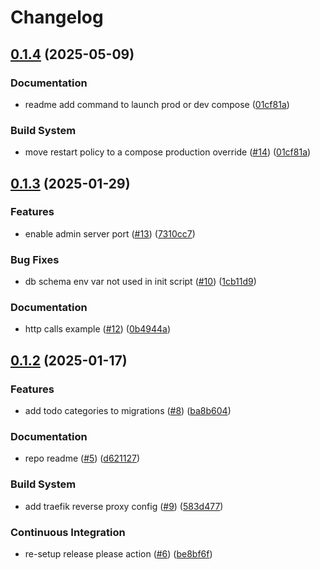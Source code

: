 # Changelog

## [0.1.4](https://github.com/jobtrek/toudou/compare/v0.1.3...v0.1.4) (2025-05-09)


### Documentation

* readme add command to launch prod or dev compose ([01cf81a](https://github.com/jobtrek/toudou/commit/01cf81a7c1b55fb106b4d93508536b7db33f6a8d))


### Build System

* move restart policy to a compose production override ([#14](https://github.com/jobtrek/toudou/issues/14)) ([01cf81a](https://github.com/jobtrek/toudou/commit/01cf81a7c1b55fb106b4d93508536b7db33f6a8d))

## [0.1.3](https://github.com/jobtrek/toudou/compare/v0.1.2...v0.1.3) (2025-01-29)


### Features

* enable admin server port ([#13](https://github.com/jobtrek/toudou/issues/13)) ([7310cc7](https://github.com/jobtrek/toudou/commit/7310cc7609416d8c639d97ec802b8db4170732c9))


### Bug Fixes

* db schema env var not used in init script ([#10](https://github.com/jobtrek/toudou/issues/10)) ([1cb11d9](https://github.com/jobtrek/toudou/commit/1cb11d98e78e392ee6032d3fa028d3ed5a75a722))


### Documentation

* http calls example ([#12](https://github.com/jobtrek/toudou/issues/12)) ([0b4944a](https://github.com/jobtrek/toudou/commit/0b4944af1a9a5f4155efaba30f40bf66184030f7))

## [0.1.2](https://github.com/jobtrek/toudou/compare/v0.1.1...v0.1.2) (2025-01-17)


### Features

* add todo categories to migrations ([#8](https://github.com/jobtrek/toudou/issues/8)) ([ba8b604](https://github.com/jobtrek/toudou/commit/ba8b60497e25b59a935c6dcad792d385211acf32))


### Documentation

* repo readme ([#5](https://github.com/jobtrek/toudou/issues/5)) ([d621127](https://github.com/jobtrek/toudou/commit/d6211273c63ccbffd3df703f582262c488b16d97))


### Build System

* add traefik reverse proxy config ([#9](https://github.com/jobtrek/toudou/issues/9)) ([583d477](https://github.com/jobtrek/toudou/commit/583d477333245be527b3576d27c7fb301fe9589c))


### Continuous Integration

* re-setup release please action ([#6](https://github.com/jobtrek/toudou/issues/6)) ([be8bf6f](https://github.com/jobtrek/toudou/commit/be8bf6f75690eb170c8645a2ec0b741f80e3a5f8))
